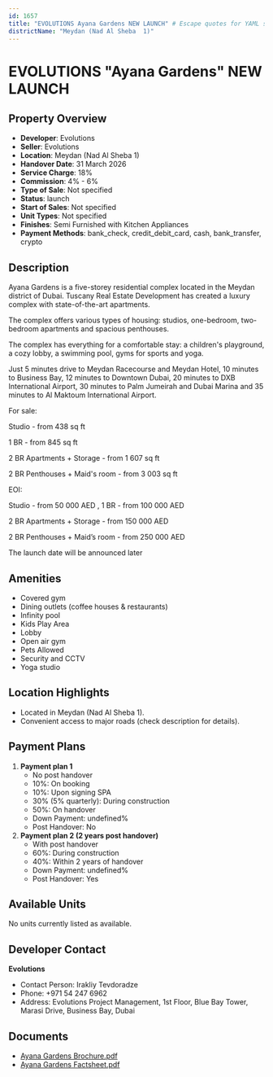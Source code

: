 ```yaml
---
id: 1657
title: "EVOLUTIONS Ayana Gardens NEW LAUNCH" # Escape quotes for YAML string
districtName: "Meydan (Nad Al Sheba  1)"
---
```


# EVOLUTIONS "Ayana Gardens" NEW LAUNCH

## Property Overview
- **Developer**: Evolutions
- **Seller**: Evolutions
- **Location**: Meydan (Nad Al Sheba  1)
- **Handover Date**: 31 March 2026
- **Service Charge**: 18%
- **Commission**: 4% - 6%
- **Type of Sale**: Not specified
- **Status**: launch
- **Start of Sales**: Not specified
- **Unit Types**: Not specified
- **Finishes**: Semi Furnished with Kitchen Appliances
- **Payment Methods**: bank_check, credit_debit_card, cash, bank_transfer, crypto

## Description
Ayana Gardens is a five-storey residential complex located in the Meydan district of Dubai. Tuscany Real Estate Development has created a luxury complex with state-of-the-art apartments.

The complex offers various types of housing: studios, one-bedroom, two-bedroom apartments and spacious penthouses.

The complex has everything for a comfortable stay: a children's playground, a cozy lobby, a swimming pool, gyms for sports and yoga.

Just 5 minutes drive to Meydan Racecourse and Meydan Hotel, 10 minutes to Business Bay, 12 minutes to Downtown Dubai, 20 minutes to DXB International Airport, 30 minutes to Palm Jumeirah and Dubai Marina and 35 minutes to Al Maktoum International Airport.

For sale:

Studio - from 438 sq ft

1 BR - from 845 sq ft

2 BR Apartments + Storage - from 1 607 sq ft

2 BR Penthouses + Maid's room - from 3 003 sq ft

EOI:

Studio - from 50 000 AED , 1 BR - from 100 000 AED

2 BR Apartments + Storage - from 150 000 AED

2 BR Penthouses + Maid’s room - from 250 000 AED

The launch date will be announced later

## Amenities
- Covered gym
- Dining outlets  (coffee houses & restaurants)
- Infinity pool
- Kids Play Area
- Lobby
- Open air gym
- Pets Allowed
- Security and CCTV
- Yoga studio

## Location Highlights
- Located in Meydan (Nad Al Sheba  1).
- Convenient access to major roads (check description for details).

## Payment Plans
1. **Payment plan 1**
   - No post handover
   - 10%: On booking
   - 10%: Upon signing SPA
   - 30% (5% quarterly): During construction
   - 50%: On handover
   - Down Payment: undefined%
   - Post Handover: No
2. **Payment plan 2 (2 years post handover)**
   - With post handover
   - 60%: During construction
   - 40%: Within 2 years of handover
   - Down Payment: undefined%
   - Post Handover: Yes

## Available Units
No units currently listed as available.

## Developer Contact
**Evolutions**
- Contact Person: Irakliy Tevdoradze
- Phone: +971 54 247 6962
- Address: Evolutions Project Management, 1st Floor, Blue Bay Tower, Marasi Drive, Business Bay, Dubai

## Documents
- [Ayana Gardens Brochure.pdf](https://cdn.geniemap.net/2024/07/17/5SXQw8NjH9ImfNggQ0qMji6IoecU3Vl8CsjX58he.pdf)
- [Ayana Gardens Factsheet.pdf](https://cdn.geniemap.net/2024/07/17/IQKLljTFfG3Xore52Kt4kxVyrYejsvGcz1Ew9CAp.pdf)
